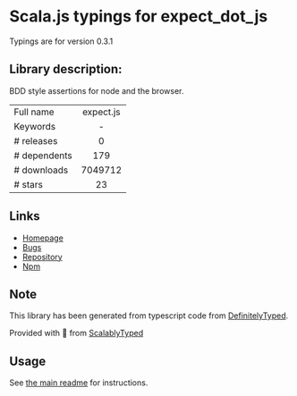 
# Scala.js typings for expect_dot_js

Typings are for version 0.3.1

## Library description:
BDD style assertions for node and the browser.

|                    |                 |
| ------------------ | :-------------: |
| Full name          | expect.js |
| Keywords           | - |
| # releases         | 0 |
| # dependents       | 179 |
| # downloads        | 7049712 |
| # stars            | 23 |

## Links
- [Homepage](https://github.com/LearnBoost/expect.js)
- [Bugs](https://github.com/LearnBoost/expect.js/issues)
- [Repository](https://github.com/LearnBoost/expect.js)
- [Npm](https://www.npmjs.com/package/expect.js)
    


## Note
This library has been generated from typescript code from [DefinitelyTyped](https://definitelytyped.org).

Provided with :purple_heart: from [ScalablyTyped](https://github.com/oyvindberg/ScalablyTyped)

## Usage
See [the main readme](../../readme.md) for instructions.


